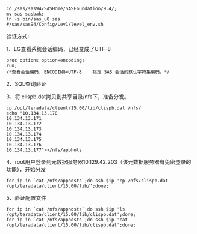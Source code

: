 

```shell
cd /sas/sas94/SASHome/SASFoundation/9.4/;
mv sas sasbak;
ln -s bin/sas_u8 sas
#/sas/sas94/Config/Lev1/level_env.sh
```

验证方式:

1、EG查看系统会话编码，已经变成了UTF-8

```SAS
proc options option=encoding;
run;
/*查看会话编码, ENCODING=UTF-8    指定 SAS 会话的默认字符集编码。*/
```

2、SQL查询验证





3、将 clispb.dat拷贝到共享目录/nfs下，准备分发。

```shell
cp /opt/teradata/client/15.00/lib/clispb.dat /nfs/
echo "10.134.13.170
10.134.13.171
10.134.13.172
10.134.13.173
10.134.13.174
10.134.13.175
10.134.13.176
10.134.13.177">>/nfs/apphots
```

4、root用户登录到元数据服务器10.129.42.203（该元数据服务器有免密登录的功能），开始分发

```shell
for ip in `cat /nfs/apphosts`;do ssh $ip 'cp /nfs/clispb.dat /opt/teradata/client/15.00/lib/';done;
```

5、验证配置文件

```shell
for ip in `cat /nfs/apphosts`;do ssh $ip 'ls /opt/teradata/client/15.00/lib/clispb.dat';done;
for ip in `cat /nfs/apphosts`;do ssh $ip 'cat /opt/teradata/client/15.00/lib/clispb.dat';done;
```

